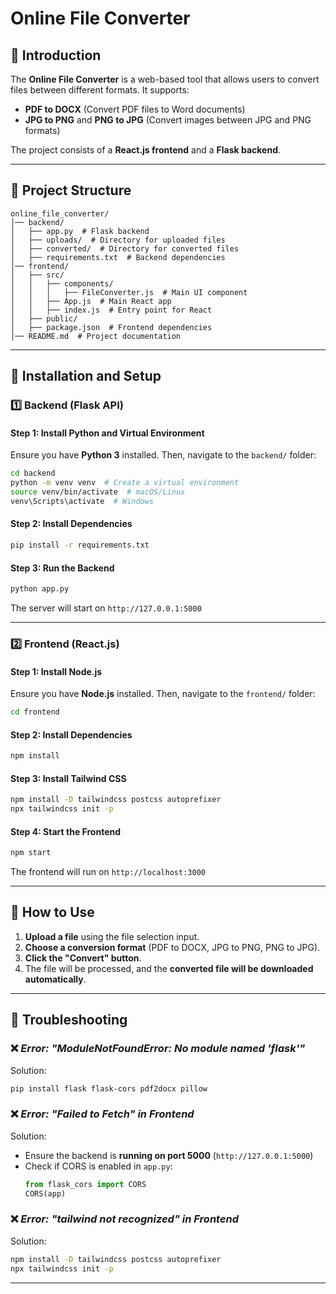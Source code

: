 # Online File Converter

## 📌 Introduction
The **Online File Converter** is a web-based tool that allows users to convert files between different formats. It supports:
- **PDF to DOCX** (Convert PDF files to Word documents)
- **JPG to PNG** and **PNG to JPG** (Convert images between JPG and PNG formats)

The project consists of a **React.js frontend** and a **Flask backend**.

---

## 📁 Project Structure
```
online_file_converter/
│── backend/
│   ├── app.py  # Flask backend
│   ├── uploads/  # Directory for uploaded files
│   ├── converted/  # Directory for converted files
│   ├── requirements.txt  # Backend dependencies
│── frontend/
│   ├── src/
│   │   ├── components/
│   │   │   ├── FileConverter.js  # Main UI component
│   │   ├── App.js  # Main React app
│   │   ├── index.js  # Entry point for React
│   ├── public/
│   ├── package.json  # Frontend dependencies
│── README.md  # Project documentation
```

---

## 🚀 Installation and Setup

### 1️⃣ Backend (Flask API)

#### **Step 1: Install Python and Virtual Environment**
Ensure you have **Python 3** installed. Then, navigate to the `backend/` folder:
```sh
cd backend
python -m venv venv  # Create a virtual environment
source venv/bin/activate  # macOS/Linux
venv\Scripts\activate  # Windows
```

#### **Step 2: Install Dependencies**
```sh
pip install -r requirements.txt
```

#### **Step 3: Run the Backend**
```sh
python app.py
```
The server will start on `http://127.0.0.1:5000`

---

### 2️⃣ Frontend (React.js)

#### **Step 1: Install Node.js**
Ensure you have **Node.js** installed. Then, navigate to the `frontend/` folder:
```sh
cd frontend
```

#### **Step 2: Install Dependencies**
```sh
npm install
```

#### **Step 3: Install Tailwind CSS**
```sh
npm install -D tailwindcss postcss autoprefixer
npx tailwindcss init -p
```

#### **Step 4: Start the Frontend**
```sh
npm start
```
The frontend will run on `http://localhost:3000`

---

## 🔄 How to Use
1. **Upload a file** using the file selection input.
2. **Choose a conversion format** (PDF to DOCX, JPG to PNG, PNG to JPG).
3. **Click the "Convert" button**.
4. The file will be processed, and the **converted file will be downloaded automatically**.

---

## 🔧 Troubleshooting

### ❌ *Error: "ModuleNotFoundError: No module named 'flask'"*
Solution:
```sh
pip install flask flask-cors pdf2docx pillow
```

### ❌ *Error: "Failed to Fetch" in Frontend*
Solution:
- Ensure the backend is **running on port 5000** (`http://127.0.0.1:5000`)
- Check if CORS is enabled in `app.py`:
  ```python
  from flask_cors import CORS
  CORS(app)
  ```

### ❌ *Error: "tailwind not recognized" in Frontend*
Solution:
```sh
npm install -D tailwindcss postcss autoprefixer
npx tailwindcss init -p
```

---
